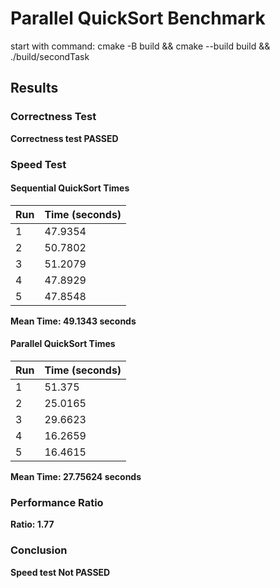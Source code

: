 # Parallel QuickSort Benchmark

start with command: cmake -B build && cmake --build build && ./build/secondTask

## Results

### Correctness Test

**Correctness test PASSED**

### Speed Test

#### Sequential QuickSort Times

| Run | Time (seconds) |
|-----|----------------|
| 1   | 47.9354        |
| 2   | 50.7802        |
| 3   | 51.2079        |
| 4   | 47.8929        |
| 5   | 47.8548        |

**Mean Time: 49.1343 seconds**

#### Parallel QuickSort Times

| Run | Time (seconds) |
|-----|----------------|
| 1   | 51.375         |
| 2   | 25.0165        |
| 3   | 29.6623        |
| 4   | 16.2659        |
| 5   | 16.4615        |

**Mean Time: 27.75624 seconds**

### Performance Ratio

**Ratio: 1.77**

### Conclusion

**Speed test Not PASSED**